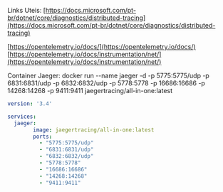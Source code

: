 ﻿Links Uteis:
[https://docs.microsoft.com/pt-br/dotnet/core/diagnostics/distributed-tracing](https://docs.microsoft.com/pt-br/dotnet/core/diagnostics/distributed-tracing)

[https://opentelemetry.io/docs/](https://opentelemetry.io/docs/)
[https://opentelemetry.io/docs/instrumentation/net/](https://opentelemetry.io/docs/instrumentation/net/)


Container Jaeger:
docker run --name jaeger -d -p 5775:5775/udp -p 6831:6831/udp -p 6832:6832/udp -p 5778:5778 -p 16686:16686 -p 14268:14268 -p 9411:9411 jaegertracing/all-in-one:latest

```yaml
version: '3.4'

services:
  jaeger: 
        image: jaegertracing/all-in-one:latest
        ports:
          - "5775:5775/udp"
          - "6831:6831/udp"
          - "6832:6832/udp"
          - "5778:5778"
          - "16686:16686"
          - "14268:14268"
          - "9411:9411"
```